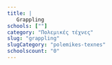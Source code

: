 ```yaml
---
title: |
   Grappling
schools: [""]
category: "Πολεμικές τέχνες"
slug: "grappling"
slugCategory: "polemikes-texnes"
schoolscount: "0"
---
```


